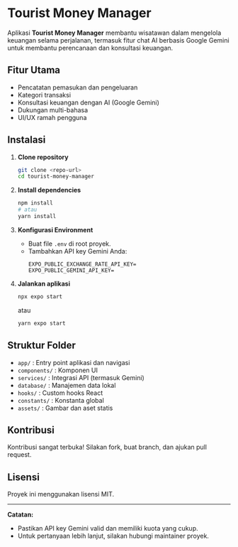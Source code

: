 # Tourist Money Manager

Aplikasi **Tourist Money Manager** membantu wisatawan dalam mengelola keuangan selama perjalanan, termasuk fitur chat AI berbasis Google Gemini untuk membantu perencanaan dan konsultasi keuangan.

## Fitur Utama
- Pencatatan pemasukan dan pengeluaran
- Kategori transaksi
- Konsultasi keuangan dengan AI (Google Gemini)
- Dukungan multi-bahasa
- UI/UX ramah pengguna

## Instalasi

1. **Clone repository**
   ```bash
   git clone <repo-url>
   cd tourist-money-manager
   ```

2. **Install dependencies**
   ```bash
   npm install
   # atau
   yarn install
   ```

3. **Konfigurasi Environment**
   - Buat file `.env` di root proyek.
   - Tambahkan API key Gemini Anda:
     ```env
     EXPO_PUBLIC_EXCHANGE_RATE_API_KEY=
     EXPO_PUBLIC_GEMINI_API_KEY=
     ```

4. **Jalankan aplikasi**
   ```bash
   npx expo start
   ```
   atau
   ```bash
   yarn expo start
   ```

## Struktur Folder
- `app/` : Entry point aplikasi dan navigasi
- `components/` : Komponen UI
- `services/` : Integrasi API (termasuk Gemini)
- `database/` : Manajemen data lokal
- `hooks/` : Custom hooks React
- `constants/` : Konstanta global
- `assets/` : Gambar dan aset statis

## Kontribusi
Kontribusi sangat terbuka! Silakan fork, buat branch, dan ajukan pull request.

## Lisensi
Proyek ini menggunakan lisensi MIT.

---

**Catatan:**
- Pastikan API key Gemini valid dan memiliki kuota yang cukup.
- Untuk pertanyaan lebih lanjut, silakan hubungi maintainer proyek. 

